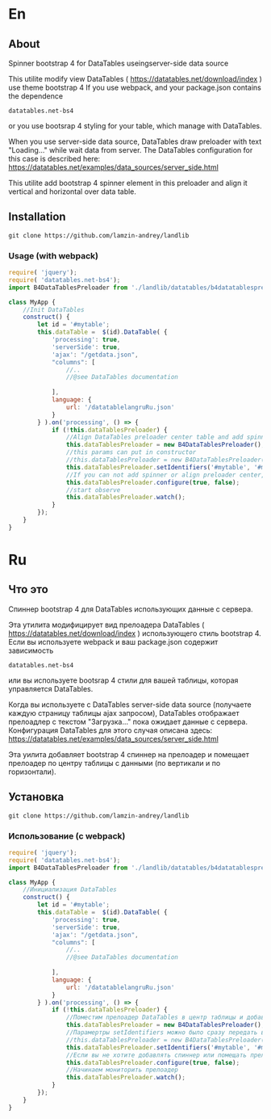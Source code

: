 # En


## About

Spinner bootstrap 4 for DataTables  useingserver-side data source

This utilite modify view DataTables ( https://datatables.net/download/index ) use theme bootstrap 4 
If you use webpack, and your package.json contains the dependence 

`datatables.net-bs4`

or you use bootsrap 4 styling for your table, which manage with DataTables.

When you use server-side data source, DataTables draw preloader with text "Loading..." while wait data from server.
The DataTables configuration for this case is described here: https://datatables.net/examples/data_sources/server_side.html

This utilite add bootstrap 4 spinner element in this preloader and align it vertical and horizontal over data table.

## Installation

`git clone https://github.com/lamzin-andrey/landlib`

### Usage (with webpack)


```javascript
require( 'jquery'); 
require( 'datatables.net-bs4'); 
import B4DataTablesPreloader from './landlib/datatables/b4datatablespreloader.js';

class MyApp {
	//Init DataTables
	construct() {
		let id = '#mytable';
		this.dataTable =  $(id).DataTable( {
			'processing': true,
			'serverSide': true,
			'ajax': "/getdata.json",
			"columns": [
				//..
				//@see DataTables documentation
				
			],
			language: {
				url: '/datatablelangruRu.json'
			}
		} ).on('processing', () => {
			if (!this.dataTablesPreloader) {
				//Align DataTables preloader center table and add spinner
				this.dataTablesPreloader = new B4DataTablesPreloader();
				//this params can put in constructor
				//this.dataTablesPreloader = new B4DataTablesPreloader('#mytable', '#mytable_processing', this.dataTable);
				this.dataTablesPreloader.setIdentifiers('#mytable', '#mytable_processing', this.dataTable);
				//If you can not add spinner or align preloader center, use method configure 
				this.dataTablesPreloader.configure(true, false);
				//start observe
				this.dataTablesPreloader.watch();
			}
		});
	}
}
```


# Ru

## Что это

Спиннер bootstrap 4 для DataTables  использующих данные с сервера.

Эта утилита модифицирует вид прелоадера DataTables ( https://datatables.net/download/index ) использующего стиль bootstrap 4.
Если вы используете webpack и ваш package.json содержит зависимость 

`datatables.net-bs4`

или вы используете bootsrap 4 стили для вашей таблицы, которая управляется DataTables.

Когда вы используете с DataTables server-side data source (получаете каждую страницу таблицы ajax запросом),
DataTables отображает прелоадлер с текстом "Загрузка..." пока ожидает данные с сервера.
Конфигурация DataTables для этого случая описана здесь: https://datatables.net/examples/data_sources/server_side.html

Эта уилита добавляет bootstrap 4 спиннер на прелоадер и помещает прелоадер по центру таблицы с данными (по вертикали и по горизонтали).

## Установка

`git clone https://github.com/lamzin-andrey/landlib`

### Использование (с webpack)


```javascript
require( 'jquery'); 
require( 'datatables.net-bs4'); 
import B4DataTablesPreloader from './landlib/datatables/b4datatablespreloader.js';

class MyApp {
	//Инициализация DataTables
	construct() {
		let id = '#mytable';
		this.dataTable =  $(id).DataTable( {
			'processing': true,
			'serverSide': true,
			'ajax': "/getdata.json",
			"columns": [
				//..
				//@see DataTables documentation
				
			],
			language: {
				url: '/datatablelangruRu.json'
			}
		} ).on('processing', () => {
			if (!this.dataTablesPreloader) {
				//Поместим прелоадер DataTables в центр таблицы и добавим ему спиннер
				this.dataTablesPreloader = new B4DataTablesPreloader();
				//Парамертры setIdentifiers можно было сразу передать в конструктор:
				//this.dataTablesPreloader = new B4DataTablesPreloader('#mytable', '#mytable_processing', this.dataTable);
				this.dataTablesPreloader.setIdentifiers('#mytable', '#mytable_processing', this.dataTable);
				//Если вы не хотите добавлять спиннер или помещать прелоадер в центр таблицы, конфигурируйте его
				this.dataTablesPreloader.configure(true, false);
				//Начинаем мониторить прелоадер
				this.dataTablesPreloader.watch();
			}
		});
	}
}
```
